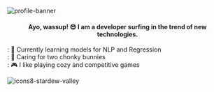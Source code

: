![profile-banner](https://github.com/Dioue/dioue/assets/135021139/7d02ff54-395c-44fe-a717-5e5de7868798)
<h4 align="center">Ayo, wassup! 😎 I am a developer surfing in the trend of new technologies.</h4>

: 📖 Currently learning models for NLP and Regression <br>
: 🐇 Caring for two chonky bunnies <br>
: 🎮 I like playing cozy and competitive games

![icons8-stardew-valley](https://github.com/Dioue/dioue/assets/135021139/a7e75666-6791-48b5-9039-683c987ff4d3)
